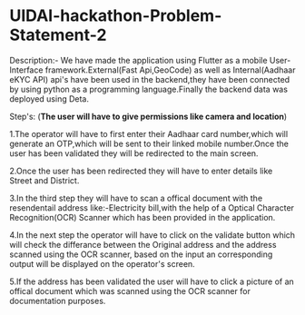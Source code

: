 # UIDAI-hackathon-Problem-Statement-2

Description:-
We have made the application using Flutter as a mobile User-Interface framework.External(Fast Api,GeoCode) as well as Internal(Aadhaar eKYC API) api's have been used in the backend,they have been connected by using python as a programming language.Finally the backend data was deployed using Deta.

Step's:
(**The user will have to give permissions like camera and location**)

1.The operator will have to first enter their Aadhaar card number,which will generate an OTP,which will be sent to their linked mobile number.Once the user has been validated they will 
be redirected to the main screen.

2.Once the user has been redirected they will have to enter details like Street and District.

3.In the third step they will have to scan a offical document with the resendentail address like:-Electricity bill,with the help of a Optical Character Recognition(OCR) Scanner which has been provided in the application.

4.In the next step the operator will have to click on the validate button which will check the differance between the Original address and the address scanned using the OCR scanner, based on the input an corresponding output will be displayed on the  operator's screen.

5.If the address has been validated the user will have to click a picture of an offical document which was scanned using the OCR scanner for documentation purposes.

